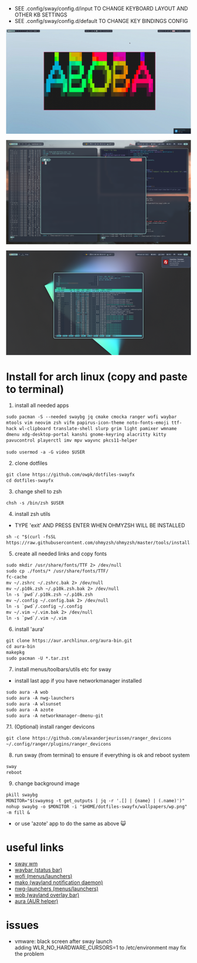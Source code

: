 - SEE .config/sway/config.d/input TO CHANGE KEYBOARD LAYOUT AND OTHER KB SETTINGS
- SEE .config/sway/config.d/default TO CHANGE KEY BINDINGS CONFIG

<p align="center">
   <img src="https://github.com/owpk/dotfiles-swayfx/blob/main/docs/sc.gif"/>
</p>
<p align="center">
   <img src="https://github.com/owpk/dotfiles-swayfx/blob/main/docs/sc.jpg"/>
</p>
<p align="center">
   <img src="https://github.com/owpk/dotfiles-swayfx/blob/main/docs/sc_wb.jpg"/>
</p>

# Install for arch linux (copy and paste to terminal)

1. install all needed apps
```
sudo pacman -S --needed swaybg jq cmake cmocka ranger wofi waybar mtools vim neovim zsh vifm papirus-icon-theme noto-fonts-emoji ttf-hack wl-clipboard translate-shell slurp grim light pamixer wmname dmenu xdg-desktop-portal kanshi gnome-keyring alacritty kitty pavucontrol playerctl imv mpv wayvnc pkcs11-helper 

sudo usermod -a -G video $USER
```
2. clone dotfiles
```
git clone https://github.com/owpk/dotfiles-swayfx
cd dotfiles-swayfx
```
3. change shell to zsh
```
chsh -s /bin/zsh $USER
```
4. install zsh utils
- TYPE 'exit' AND PRESS ENTER WHEN OHMYZSH WILL BE INSTALLED 
```
sh -c "$(curl -fsSL https://raw.githubusercontent.com/ohmyzsh/ohmyzsh/master/tools/install.sh)"
```
5. create all needed links and copy fonts
```
sudo mkdir /usr/share/fonts/TTF 2> /dev/null
sudo cp ./fonts/* /usr/share/fonts/TTF/
fc-cache
mv ~/.zshrc ~/.zshrc.bak 2> /dev/null
mv ~/.p10k.zsh ~/.p10k.zsh.bak 2> /dev/null
ln -s `pwd`/.p10k.zsh ~/.p10k.zsh
mv ~/.config ~/.config.bak 2> /dev/null
ln -s `pwd`/.config ~/.config
mv ~/.vim ~/.vim.bak 2> /dev/null
ln -s `pwd`/.vim ~/.vim
```

6. install 'aura'

```
git clone https://aur.archlinux.org/aura-bin.git
cd aura-bin
makepkg
sudo pacman -U *.tar.zst
```

7. install menus/toolbars/utils etc for sway
 - install last app if you have networkmanager installed
```
sudo aura -A wob
sudo aura -A nwg-launchers
sudo aura -A wlsunset
sudo aura -A azote
sudo aura -A networkmanager-dmenu-git
```

7.1. (Optional) install ranger devicons
```
git clone https://github.com/alexanderjeurissen/ranger_devicons ~/.config/ranger/plugins/ranger_devicons
```
8. run sway (from terminal) to ensure if everything is ok and reboot system
```
sway
reboot
```

9. change background image 
```
pkill swaybg
MONITOR="$(swaymsg -t get_outputs | jq -r '.[] | {name} | (.name)')"
nohup swaybg -o $MONITOR -i "$HOME/dotfiles-swayfx/wallpapers/wp.png" -m fill &
```
 - or use 'azote' app to do the same as above 😺  

# useful links
- [sway wm](https://github.com/swaywm/sway)
- [waybar (status bar)](https://github.com/Alexays/Waybar)
- [wofi (menus/launchers)](https://hg.sr.ht/~scoopta/wofi)
- [mako (wayland notification daemon)](https://github.com/emersion/mako)
- [nwg-launchers (menus/launchers)](https://github.com/nwg-piotr/nwg-launchers)
- [wob (wayland overlay bar)](https://github.com/francma/wob)
- [aura (AUR helper)](https://github.com/fosskers/aura)

# issues

- vmware: black screen after sway launch   
	adding WLR_NO_HARDWARE_CURSORS=1 to /etc/environment may fix the problem

